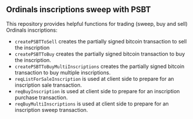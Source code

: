 ## Ordinals inscriptions sweep with PSBT

This repository provides helpful functions for trading (sweep, buy and sell) Ordinals inscriptions:
* `createPSBTToSell` creates the partially signed bitcoin transaction to sell the inscription
* `createPSBTToBuy` creates the partially signed bitcoin transaction to buy the inscription.
* `createPSBTToBuyMultiInscriptions` creates the partially signed bitcoin transaction to buy multiple inscriptions.
* `reqListForSaleInscription` is used at client side to prepare for an inscription sale transaction.
* `reqBuyInscription` is used at client side to prepare for an inscription purchase transaction.
* `reqBuyMultiInscriptions` is used at client side to prepare for an inscription sweep transaction.
